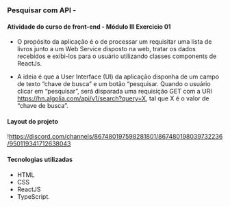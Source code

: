 ### Pesquisar com API -

#### Atividade do curso de front-end - Módulo III Exercicio 01

- O propósito da aplicação é o de processar um requisitar uma lista de livros junto a um Web Service disposto na web, tratar os dados recebidos e exibi-los para o usuário utilizando classes components de ReactJs.

- A ideia é que a User Interface (UI) da aplicação disponha de um campo de texto “chave de busca” e um botão “pesquisar. Quando o usuário clicar em “pesquisar”, será disparada uma requisição GET com a URI https://hn.algolia.com/api/v1/search?query=X, tal que X é o valor de “chave de busca”.

#### Layout do projeto 
!https://discord.com/channels/867480197598281801/867480198039732236/950119341712638043


#### Tecnologias utilizadas
* HTML
* CSS
* ReactJS
* TypeScript.
